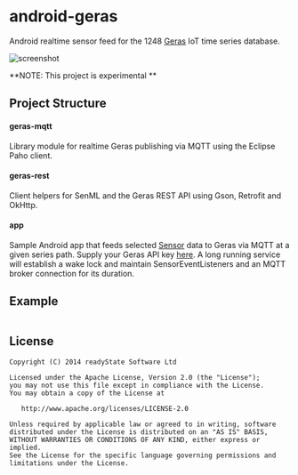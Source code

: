 android-geras
=============

Android realtime sensor feed for the 1248 [Geras][1] IoT time series database.

![screenshot](https://raw.github.com/jgilfelt/android-geras/master/app/screen.jpg "screenshot")

**NOTE: This project is experimental **

Project Structure
-----------------

#### geras-mqtt

Library module for realtime Geras publishing via MQTT using the Eclipse Paho client.

#### geras-rest

Client helpers for SenML and the Geras REST API using Gson, Retrofit and OkHttp.

#### app

Sample Android app that feeds selected [Sensor][2] data to Geras via MQTT at a given series path. Supply your Geras API key [here][3]. A long running service will establish a wake lock and maintain SensorEventListeners and an MQTT broker connection for its duration.

Example
-------

```java

```

License
-------

    Copyright (C) 2014 readyState Software Ltd

    Licensed under the Apache License, Version 2.0 (the "License");
    you may not use this file except in compliance with the License.
    You may obtain a copy of the License at

       http://www.apache.org/licenses/LICENSE-2.0

    Unless required by applicable law or agreed to in writing, software
    distributed under the License is distributed on an "AS IS" BASIS,
    WITHOUT WARRANTIES OR CONDITIONS OF ANY KIND, either express or implied.
    See the License for the specific language governing permissions and
    limitations under the License.

 [1]: http://geras.1248.io
 [2]: https://developer.android.com/reference/android/hardware/Sensor.html
 [3]: https://github.com/jgilfelt/android-geras/blob/master/app/src/main/res/values/apikey.xml